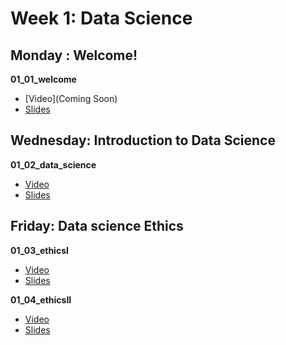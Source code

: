 # Week 1: Data Science

## Monday : Welcome!

**01_01_welcome**
- [Video](Coming Soon)
- [Slides](https://github.com/COGS108/Lectures-Sp20/tree/master/01_data_science/01_01_welcome.pdf)

## Wednesday: Introduction to Data Science

**01_02_data_science**
- [Video](https://youtu.be/wRjjilKQY8U)
- [Slides](https://github.com/COGS108/Lectures-Sp20/tree/master/01_data_science/01_02_data_science.pdf)

## Friday: Data science Ethics

**01_03_ethicsI**
- [Video](https://youtu.be/5IZK05vmVuw)
- [Slides](https://github.com/COGS108/Lectures-Sp20/tree/master/01_data_science/01_03_ethicsI.pdf)

**01_04_ethicsII**
- [Video](https://youtu.be/7MY9lLlFI58)
- [Slides](https://github.com/COGS108/Lectures-Sp20/tree/master/01_data_science/01_04_ethicsII.pdf)